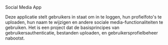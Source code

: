 Social Media App

Deze applicatie stelt gebruikers in staat om in te loggen, hun profielfoto's te uploaden, hun naam te wijzigen en andere sociale media-functionaliteiten te gebruiken.
Het is een project dat de basisprincipes van gebruikersauthenticatie, bestanden uploaden, en gebruikersprofielbeheer nabootst.
